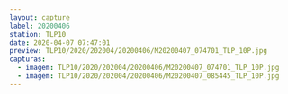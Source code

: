 ```yaml
---
layout: capture
label: 20200406
station: TLP10
date: 2020-04-07 07:47:01
preview: TLP10/2020/202004/20200406/M20200407_074701_TLP_10P.jpg
capturas:
  - imagem: TLP10/2020/202004/20200406/M20200407_074701_TLP_10P.jpg
  - imagem: TLP10/2020/202004/20200406/M20200407_085445_TLP_10P.jpg
---
```

